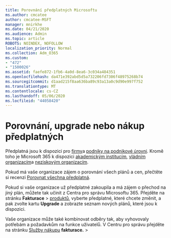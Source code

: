 ```yaml
---
title: Porovnání předplatných Microsoftu
ms.author: cmcatee
author: cmcatee-MSFT
manager: mnirkhe
ms.date: 04/21/2020
ms.audience: Admin
ms.topic: article
ROBOTS: NOINDEX, NOFOLLOW
localization_priority: Normal
ms.collection: Adm_O365
ms.custom:
- "472"
- "1500026"
ms.assetid: faefe872-1fb6-4a0d-8ea6-3c034a484351
ms.openlocfilehash: da471e392abd5d5a732206fd7306f48975268b74
ms.sourcegitcommit: d1aad215f8aa636ba89c93a13a0c9d90e997f752
ms.translationtype: MT
ms.contentlocale: cs-CZ
ms.lasthandoff: 05/06/2020
ms.locfileid: "44058420"
---
```

# <a name="compare-upgrade-or-purchase-subscriptions"></a>Porovnání, upgrade nebo nákup předplatných
  
Předplatná jsou k dispozici pro [firmy](https://products.office.com/compare-all-microsoft-office-products?tab=2)a [podniky na podnikové úrovni](https://products.office.com/business/compare-more-office-365-for-business-plans). Kromě toho je Microsoft 365 k dispozici [akademickým institucím](https://products.office.com/academic/compare-office-365-education-plans), [vládním organizacím](https://products.office.com/government/compare-office-365-government-plans)a [neziskovým organizacím](https://products.office.com/nonprofit/office-365-nonprofit-plans-and-pricing?tab=1).
  
Pokud má vaše organizace zájem o porovnání všech plánů a cen, přečtěte si recenzi [Porovnat všechna předplatná](https://products.office.com/business/compare-more-office-365-for-business-plans).
  
Pokud si vaše organizace už předplatné zakoupila a má zájem o přechod na jiný plán, můžete tak učinit z Centra pro správu Microsoftu 365. Přejděte na stránku **Fakturace** \> [produktů,](https://go.microsoft.com/fwlink/p/?linkid=842054) vyberte předplatné, které chcete změnit, a pak zvolte kartu **Upgrade** a zobrazte seznam nových plánů, které jsou k dispozici.
  
Vaše organizace může také kombinovat odběry tak, aby vyhovovaly potřebám a požadavkům na funkce uživatelů. V Centru pro správu přejděte na stránku [Služby nákupu](https://go.microsoft.com/fwlink/p/?linkid=868433) **fakturace.** \>